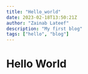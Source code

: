 ```yaml
---
title: "Hello_world"
date: 2023-02-18T13:50:21Z
author: "Zainab Lateef"
description: "My first blog"
tags: ["hello", "blog"]
---
```

# Hello World
